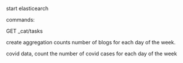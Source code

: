 

start elasticearch

commands:

GET _cat/tasks


create aggregation counts number of blogs for each day of the week.


covid data, count the number of covid cases for each day of the week
